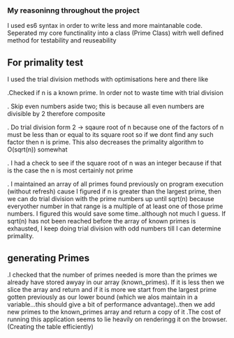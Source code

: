 ### My reasoninng throughout the project
I used es6 syntax in order to write less and more maintanable code.
Seperated my core functinality into a class (Prime Class) witrh well defined method for testability and reuseability

## For primality test
 I used the trial division methods with optimisations here and there like

 .Checked if n is a known prime. In order not to waste time with trial division

 . Skip even numbers aside two; this is because all even numbers are divisible by 2 therefore composite

 . Do trial division form 2 -> sqaure root of n because one of the factors of n must be less than or equal to its square root 
 so if we dont find any such factor then n is prime. This also decreases the primality algorithm to O(sqrt(n)) somewhat

 . I had a check to see if the square root of n was an integer because if that is the case the n is most certainly not prime

 . I maintained an array of all primes found previously on program execution (without refresh) cause I figured if n is greater than the largest
 prime, then we can do trial division with the prime numbers up until sqrt(n) because everyother number in that range is a multiple of at least one of those prime numbers. I figured this would save some time..although not much I guess. If sqrt(n) has not been reached before the array of known 
 primes is exhausted, I keep doing trial division with odd numbers till I can determine primality.

 ## generating Primes

 .I checked that the number of primes needed is more than the primes we already have stored awyay in our array (known_primes).
 If it is less then we slice the array and return and if it is more we start from the largest prime gotten previously as our lower bound (which we alos maintain in a variable...this should give a bit of performance advantage)..then we add new primes to the known_primes array and return a copy of it 
 .The cost of running this application seems to lie heavily on renderingg it on the browser. (Creating the table efficiently)
 